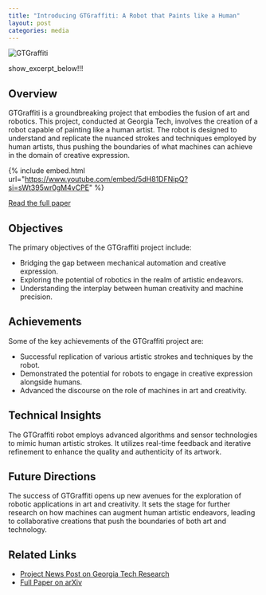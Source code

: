 ```yaml
---
title: "Introducing GTGraffiti: A Robot that Paints like a Human"
layout: post
categories: media
---
```


![GTGraffiti](https://research.gatech.edu/sites/default/files/hero-image/gt_graffiti-robot.png)

show_excerpt_below!!!

## Overview

GTGraffiti is a groundbreaking project that embodies the fusion of art and robotics. This project, conducted at Georgia Tech, involves the creation of a robot capable of painting like a human artist. The robot is designed to understand and replicate the nuanced strokes and techniques employed by human artists, thus pushing the boundaries of what machines can achieve in the domain of creative expression.

{% include embed.html url="https://www.youtube.com/embed/5dH81DFNipQ?si=sWt395wr0gM4vCPE" %}

[Read the full paper](https://arxiv.org/pdf/2109.06238.pdf)

## Objectives

The primary objectives of the GTGraffiti project include:
- Bridging the gap between mechanical automation and creative expression.
- Exploring the potential of robotics in the realm of artistic endeavors.
- Understanding the interplay between human creativity and machine precision.

## Achievements

Some of the key achievements of the GTGraffiti project are:
- Successful replication of various artistic strokes and techniques by the robot.
- Demonstrated the potential for robots to engage in creative expression alongside humans.
- Advanced the discourse on the role of machines in art and creativity.

## Technical Insights

The GTGraffiti robot employs advanced algorithms and sensor technologies to mimic human artistic strokes. It utilizes real-time feedback and iterative refinement to enhance the quality and authenticity of its artwork.

## Future Directions

The success of GTGraffiti opens up new avenues for the exploration of robotic applications in art and creativity. It sets the stage for further research on how machines can augment human artistic endeavors, leading to collaborative creations that push the boundaries of both art and technology.

## Related Links

- [Project News Post on Georgia Tech Research](https://research.gatech.edu/introducing-gtgraffiti-robot-paints-human)
- [Full Paper on arXiv](https://arxiv.org/pdf/2109.06238.pdf)
